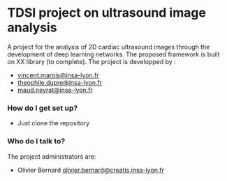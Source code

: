 # TDSI project on ultrasound image analysis #

A project for the analysis of 2D cardiac ultrasound images through the development of deep learning networks. The proposed framework is built on XX library (to complete). The project is developped by :

* vincent.marois@insa-lyon.fr
* theophile.dupre@insa-lyon.fr
* maud.neyrat@insa-lyon.fr

### How do I get set up? ###

* Just clone the repository

### Who do I talk to? ###

The project administrators are:

* Olivier Bernard <olivier.bernard@creatis.insa-lyon.fr>

